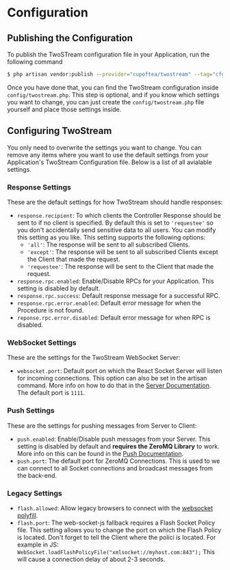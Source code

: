 # Configuration
<!-- [[TOC]] -->

## Publishing the Configuration

To publish the TwoSTream configuration file in your Application, run the following command

```bash
$ php artisan vendor:publish --provider="cupoftea/twostream" --tag="cfg"
```

Once you have done that, you can find the TwoStream configuration inside `config/twostream.php`. This step is optional, and if you know which settings you want to change, you can just create the `config/twostream.php` file yourself and place those settings inside.

## Configuring TwoStream

You only need to overwrite the settings you want to change. You can remove any items where you want to use the default settings from your Application's TwoStream Configuration file. Below is a list of all avialable settings.

### Response Settings

These are the default settings for how TwoStream should handle responses:

 - `response.recipient`: To which clients the Controller Response should be sent to if no client is specified. By default this is set to `'requestee'` so you don't accidentally send sensitive data to all users. You can modify this setting as you like. This setting supports the following options:
   - `'all'`: The response will be sent to all subscribed Clients.
   - `'except'`: The response will be sent to all subscribed Clients except the Client that made the request.
   - `'requestee'`: The response will be sent to the Client that made the request.
 - `response.rpc.enabled`: Enable/Disable RPCs for your Application. This setting is disabled by default.
 - `response.rpc.success`: Default response message for a successful RPC.
 - `response.rpc.error.enabled`: Default error message for when the Procedure is not found.
 - `reponse.rpc.error.disabled`: Default error message for when RPC is disabled.

### WebSocket Settings

These are the settings for the TwoStream WebSocket Server:

 - `websocket.port`: Default port on which the React Socket Server will listen for incoming connections. This option can also be set in the artisan command. More info on how to do that in the [Server Documentation](http://twostream.cupoftea.io/docs/server/). The default port is `1111`.

### Push Settings

These are the settings for pushing messages from Server to Client:

 - `push.enabled`: Enable/Disable push messages from your Server. This setting is disabled by default and **requires the ZeroMQ Library** to work. More info on this can be found in the [Push Documentation]().
 - `push.port`: The default port for ZeroMQ Connections. This is used to we can connect to all Socket connections and broadcast messages from the back-end.

### Legacy Settings

 - `flash.allowed`: Allow legacy browsers to connect with the [websocket polyfill](https://github.com/gimite/web-socket-js).
 - `flash.port`: The web-socket-js fallback requires a Flash Socket Policy file. This setting allows you to change the port on which the Flash Policy is located. Don't forget to tell the Client where the polici is located. For example in JS: `WebSocket.loadFlashPolicyFile("xmlsocket://myhost.com:843");` This will cause a connection delay of about 2-3 seconds.

